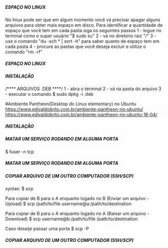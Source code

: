 ##### ESPAÇO NO LINUX #####


No linux pode ser que em algum momento você vá precisar apagar alguns arquivos para obter mais espaço em disco.
Para identificar a quantidade de espaço que você tem em cada pasta siga os seguintes passos
1 - logue no terminal como o super usuário "$ sudo su"
2 - vá no diretório raiz "/"
3 - use o comando "du -sch * | sort -h" para saber quanto de espaço tem em cada pasta
4 - procure as pastas que você deseja excluir e utilize o comando "rm -rf"


##### ESPAÇO NO LINUX #####

##### INSTALAÇÃO #####

/**** ARQUIVOS .DEB ****/
1 - abra o terminal 
2 - vá na pasta do arquivo
3 - executar o comando
    $ sudo dpkg -i <nome do arquivo>.deb 

#Ambiente Pantheon(Desktop do Linux elementary) no Ubuntu
https://www.edivaldobrito.com.br/ambiente-pantheon-no-ubuntu/
https://www.edivaldobrito.com.br/ambiente-pantheon-no-ubuntu-18-04/

##### INSTALAÇÃO #####

##### MATAR UM SERVIÇO RODANDO EM ALGUMA PORTA #####

$ fuser -n tcp <numero da porta>

##### MATAR UM SERVIÇO RODANDO EM ALGUMA PORTA #####

##### COPIAR ARQUIVO DE UM OUTRO COMPUTADOR (SSH/SCP) #####

syntax:
$ scp <Arquivo> <Destino>

Para copiar de B para o A enquanto logado no B (Enviar um arquivo - Upload)
$ scp /path/to/file username@a:/path/to/destination

Para copiar de B para o A enquanto logado no A (Baixar um arquivo - Download)
$ scp username@b:/path/to/file /path/to/destination

Caso deseije passar uma porta 
$ scp -P <Porta> <Arquivo> <Destino>

##### COPIAR ARQUIVO DE UM OUTRO COMPUTADOR (SSH/SCP) #####